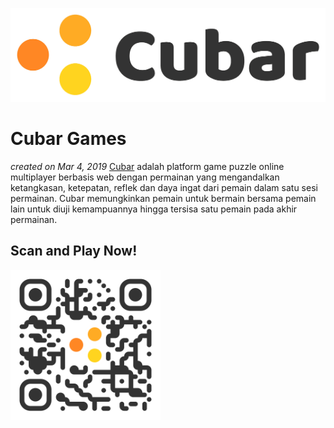 ![Cubar Logo](/public/assets/images/logo_text.png?raw=true)
# Cubar Games
_created on Mar 4, 2019_
[Cubar](https://cubar.netlify.com/) adalah platform game puzzle online multiplayer berbasis web dengan permainan yang mengandalkan ketangkasan, ketepatan, reflek dan daya ingat dari pemain dalam satu sesi permainan. Cubar memungkinkan pemain untuk bermain bersama pemain lain untuk diuji kemampuannya hingga tersisa satu pemain pada akhir permainan. 
## Scan and Play Now!
<img src="./public/assets/images/qr-code.svg" width="240" height="240" />